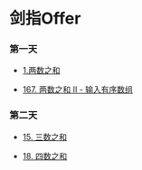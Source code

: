 # 剑指Offer

### 第一天

- [1.两数之和]()

- [167. 两数之和 II - 输入有序数组]()

### 第二天

- [15. 三数之和]()

- [18. 四数之和]()




